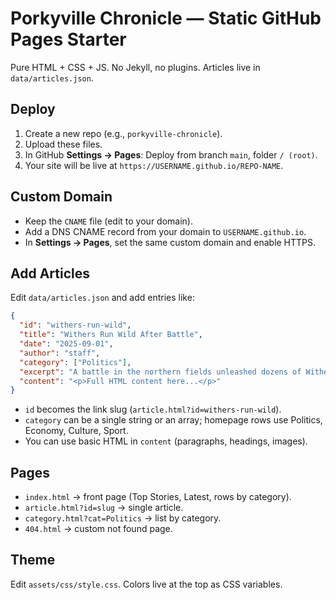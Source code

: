 # Porkyville Chronicle — Static GitHub Pages Starter

Pure HTML + CSS + JS. No Jekyll, no plugins. Articles live in `data/articles.json`.

## Deploy
1. Create a new repo (e.g., `porkyville-chronicle`).
2. Upload these files.
3. In GitHub **Settings → Pages**: Deploy from branch `main`, folder `/ (root)`.
4. Your site will be live at `https://USERNAME.github.io/REPO-NAME`.

## Custom Domain
- Keep the `CNAME` file (edit to your domain).
- Add a DNS CNAME record from your domain to `USERNAME.github.io`.
- In **Settings → Pages**, set the same custom domain and enable HTTPS.

## Add Articles
Edit `data/articles.json` and add entries like:
```json
{
  "id": "withers-run-wild",
  "title": "Withers Run Wild After Battle",
  "date": "2025-09-01",
  "author": "staff",
  "category": ["Politics"],
  "excerpt": "A battle in the northern fields unleashed dozens of Withers...",
  "content": "<p>Full HTML content here...</p>"
}
```
- `id` becomes the link slug (`article.html?id=withers-run-wild`).
- `category` can be a single string or an array; homepage rows use Politics, Economy, Culture, Sport.
- You can use basic HTML in `content` (paragraphs, headings, images).

## Pages
- `index.html` → front page (Top Stories, Latest, rows by category).
- `article.html?id=slug` → single article.
- `category.html?cat=Politics` → list by category.
- `404.html` → custom not found page.

## Theme
Edit `assets/css/style.css`. Colors live at the top as CSS variables.
